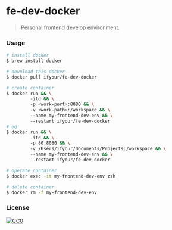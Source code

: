 # fe-dev-docker

> Personal frontend develop environment.

### Usage

```bash
# install docker
$ brew install docker

# download this docker
$ docker pull ifyour/fe-dev-docker

# create container
$ docker run && \
         -itd && \
         -p <work-port>:8080 && \
         -v <work-path>:/workspace && \
         --name my-frontend-dev-env && \
         --restart ifyour/fe-dev-docker
# eg:
$ docker run && \
         -itd && \
         -p 80:8080 && \
         -v /Users/ifyour/Documents/Projects:/workspace && \
         --name my-frontend-dev-env && \
         --restart ifyour/fe-dev-docker

# operate container
$ docker exec -it my-frontend-dev-env zsh

# delete container
$ docker rm -f my-frontend-dev-env
```

### License

[![CC0](https://i.creativecommons.org/p/zero/1.0/88x31.png)](https://creativecommons.org/publicdomain/zero/1.0/)
